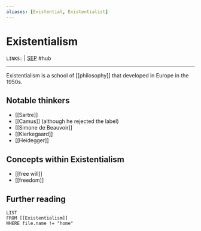 ```yaml
---
aliases: [Existential, Existentialist]
---
```


# Existentialism
`LINKS:`  | [SEP](https://plato.stanford.edu/entries/existentialism/)
#hub 

---
Existentialism is a school of [[philosophy]] that developed in Europe in the 1950s. 

## Notable thinkers
- [[Sartre]]
- [[Camus]] (although he rejected the label)
- [[Simone de Beauvoir]]
- [[Kierkegaard]]
- [[Heidegger]]

## Concepts within Existentialism
- [[free will]]
- [[freedom]]

## Further reading
```dataview
LIST 
FROM [[Existentialism]]
WHERE file.name != "home"
```